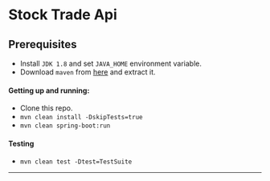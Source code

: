 # Stock Trade Api

## Prerequisites
* Install `JDK 1.8` and set `JAVA_HOME` environment variable.
* Download `maven` from [here](https://maven.apache.org/download.cgi) and extract it.

#### Getting up and running:
- Clone this repo.
- `mvn clean install -DskipTests=true`
- `mvn clean spring-boot:run`

#### Testing
- `mvn clean test -Dtest=TestSuite`
---
